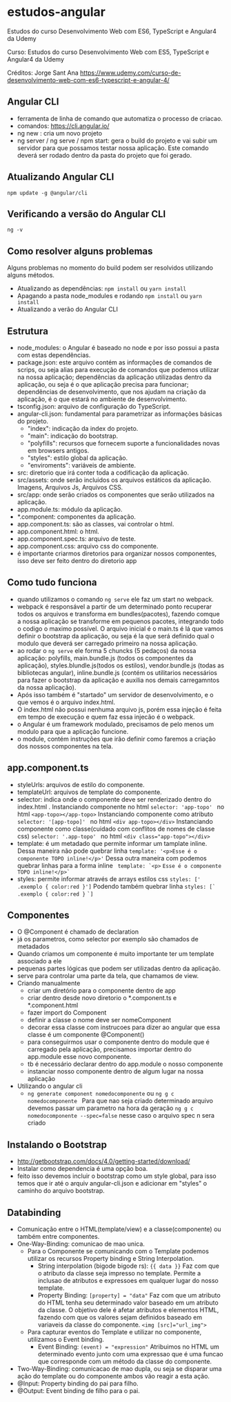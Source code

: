 # estudos-angular
Estudos do curso Desenvolvimento Web com ES6, TypeScript e Angular4 da Udemy

Curso: Estudos do curso Desenvolvimento Web com ES5, TypeScript e Angular4 da Udemy 

Créditos: Jorge Sant Ana https://www.udemy.com/curso-de-desenvolvimento-web-com-es6-typescript-e-angular-4/

## Angular CLI
 - ferramenta de linha de comando que automatiza o processo de criacao.
 - comandos:  https://cli.angular.io/
 - ng new : cria um novo projeto
 - ng server / ng serve / npm start: gera o build do projeto e vai subir um servidor para que possamos testar nossa aplicação. Este comando deverá ser rodado dentro da pasta do projeto que foi gerado.

## Atualizando Angular CLI

``` npm update -g @angular/cli ```

## Verificando a versão do Angular CLI

``` ng -v ```

## Como resolver alguns problemas
Alguns problemas no momento do build podem ser resolvidos utilizando alguns métodos.

- Atualizando as dependências: ``` npm install ``` ou ``` yarn install ```
- Apagando a pasta node_modules e rodando ``` npm install ``` ou ``` yarn install ```
- Atualizando a verão do Angular CLI

## Estrutura
- node_modules: o Angular é baseado no node e por isso possui a pasta com estas dependências.
- package.json: este arquivo contém as informações de comandos de scrips, ou seja alias para execução de comandos que podemos utilizar na nossa aplicação; dependências da aplicação utilizadas dentro da aplicação, ou seja é o que aplicação precisa para funcionar; dependências de desenvolvimento, que nos ajudam na criação da aplicação, é o que estará no ambiente de desenvolvimento.
- tsconfig.json: arquivo de configuração do TypeScript.
- angular-cli.json: fundamental para parametrizar as informações básicas do projeto.
    - "index": indicação da index do projeto.
    - "main": indicação do bootstrap.
    - "polyfills": recursos que fornecem suporte a funcionalidades novas em browsers antigos.
    - "styles": estilo global da aplicação.
    - "enviroments": variáveis de ambiente.
- src: diretorio que irá conter toda a codificação da aplicação.
- src/assets: onde serão incluidos os arquivos estáticos da aplicação. Imagens, Arquivos Js, Arquivos CSS.
- src/app: onde serão criados os componentes que serão utilizados na aplicação.
- app.module.ts: módulo da aplicação.
- *.component: componentes da aplicação.
- app.component.ts: são as classes, vai controlar o html.
- app.component.html: o html.
- app.component.spec.ts: arquivo de teste.
- app.component.css: arquivo css do componente.
- é importante criarmos diretorios para organizar nossos componentes, isso deve ser feito dentro do diretorio app


## Como tudo funciona
- quando utilizamos o comando ```ng serve``` ele faz um start no webpack.
- webpack é responsável a partir de um determinado ponto recuperar todos os arquivos e transforma em bundles(pacotes), fazendo comque a nossa aplicação se transforme em pequenos pacotes, integrando todo o codigo o maximo possível.
O arquivo inicial é o main.ts é lá que vamos definir o bootstrap da aplicação, ou seja é la que será definido qual o modulo que deverá ser carregado primeiro na nossa aplicação.
- ao rodar o ```ng serve``` ele forma 5 chuncks (5 pedaços) da nossa aplicação: polyfills, main.bundle.js (todos os componentes da aplicação), styles.blundle.js(todos os estilos), vendor.bundle.js (todas as bibliotecas angular), inline.bundle.js (contém os utilitarios necessários para fazer o bootstrap da aplicação e auxilia nos demais carregamntos da nossa aplicação).
- Após isso também é "startado" um servidor de desenvolvimento, e o que vemos é o arquivo index.html. 
- O index.html não possui nenhuma arquivo js, porém essa injeção é feita em tempo de execução e quem faz essa injecão é o webpack.
- o Angular é um framework modulado, precisamos de pelo menos um modulo para que a aplicação funcione.
- o module, contém instruções que irão definir como faremos a criação dos nossos componentes na tela.

## app.component.ts
- styleUrls: arquivos de estilo do componente.
- templateUrl: arquivos de template do componente.
- selector: indica onde o componente deve ser renderizado dentro do index.html .
Instanciando componente no html
```selector: 'app-topo' ``` no html ```<app-topo></app-topo>```
Instanciando componente como atributo
```selector: '[app-topo]' ``` no html ```<div app-topo></div>```
Instanciando componente como classe(cuidado com conflitos de nomes de classe css)
```selector: '.app-topo' ``` no html ```<div class="app-topo"></div>```
- template: é um metadado que permite informar um tamplate inline. 
Dessa maneira não pode quebrar linha
``` template: '<p>Esse é o componente TOPO inline!</p>' ``` 
Dessa outra maneira com podemos quebrar linhas para a forma inline
``` template: `<p>```
                ``` Esse é o componente TOPO inline!</p>` ```
- styles: permite informar através de arrays estilos css
``` styles: [' .exemplo { color:red }'] ```
Podendo também quebrar linha
``` styles: [` ```
                ```.exemplo { color:red }```
            ``` `] ```

## Componentes
- O @Component é chamado de declaration
- já os parametros, como selector por exemplo são chamados de metadados
- Quando criamos um componente é muito importante ter um template associado a ele
- pequenas partes lógicas que podem ser utilizadas dentro da aplicação.
- serve para controlar uma parte da tela, que chamamos de view.
- Criando manualmente
    - criar um diretório para o componente dentro de app
    - criar dentro desde novo diretorio o *.component.ts e *.component.html
    - fazer import do Component
    - definir a classe o nome deve ser nomeComponent 
    - decorar essa classe com instrucoes para dizer ao angular que essa classe é um componente @Component()
    - para conseguirmos usar o componente dentro do module que é carregado pela aplicação, precisamos importar dentro do app.module esse novo componente.
    - tb é necessário declarar dentro do app.module o nosso componente
    - instanciar nosso componente dentro de algum lugar na nossa aplicação
- Utilizando o angular cli
    - ``` ng generate component nomedocomponente ``` ou ```ng g c nomedocomponente ```
    Para que nao seja criado determinado arquivo devemos passar um parametro na hora da geração
    ``` ng g c nomedocomponente --spec=false ``` nesse caso o arquivo spec n sera criado

## Instalando o Bootstrap
- http://getbootstrap.com/docs/4.0/getting-started/download/
- Instalar como dependencia é uma opção boa.
- feito isso devemos incluir o bootstrap como um style global, para isso temos que ir até o arquiv angular-cli.json e adicionar em "styles" o caminho do arquivo bootstrap.

## Databinding
- Comunicação entre o HTML(template/view) e a classe(componente) ou também entre componentes.
- One-Way-Binding: comunicao de mao unica. 
    - Para o Componente se comunicando com o Template podemos utilizar os recursos Property binding e String Interpolation.
        - String interpolation (bigode bigode rs): ``` {{ data }} ```
            Faz com que o atributo da classe seja impresso no template.
            Permite a inclusao de atributos e expressoes em qualquer lugar do nosso template.
        - Property Binding: ``` [property] = "data" ```
            Faz com que um atributo do HTML tenha seu determinado valor baseado em um atributo da classe.
            O objetivo dele é afetar atributos e elementos HTML, fazendo com que os valores sejam definidos baseado em variaveis da classe do componente.
            ``` <img [src]="url_img"> ```
    - Para capturar eventos do Template e utilizar no componente, utilizamos o Event binding.
        - Event Binding: ``` (event) = "expression" ```
            Atribuimos no HTML um determinado evento junto com uma expressao que é uma funcao que corresponde com um método da classe do componente.
- Two-Way-Binding: comunicacao de mao dupla, ou seja se disparar uma ação do template ou do componente ambos vão reagir a esta ação.
- @Input: Property binding do pai para filho.
- @Output: Event binding de filho para o pai.









